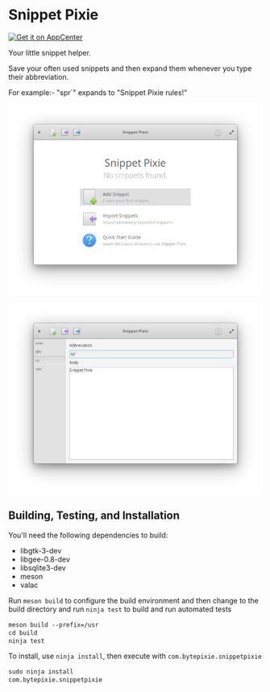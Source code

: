 # Snippet Pixie
[![Get it on AppCenter](https://appcenter.elementary.io/badge.svg)](https://appcenter.elementary.io/com.bytepixie.snippetpixie)

Your little snippet helper.

Save your often used snippets and then expand them whenever you type their abbreviation.

For example:- "spr`" expands to "Snippet Pixie rules!"

![Snippet Pixie Welcome Screen](data/screenshot.png?raw=true)

![Snippet Pixie Edit Screen](data/screenshot-2.png?raw=true)

## Building, Testing, and Installation

You'll need the following dependencies to build:
* libgtk-3-dev
* libgee-0.8-dev
* libsqlite3-dev
* meson
* valac

Run `meson build` to configure the build environment and then change to the build directory and run `ninja test` to build and run automated tests

    meson build --prefix=/usr 
    cd build
    ninja test

To install, use `ninja install`, then execute with `com.bytepixie.snippetpixie`

    sudo ninja install
    com.bytepixie.snippetpixie
